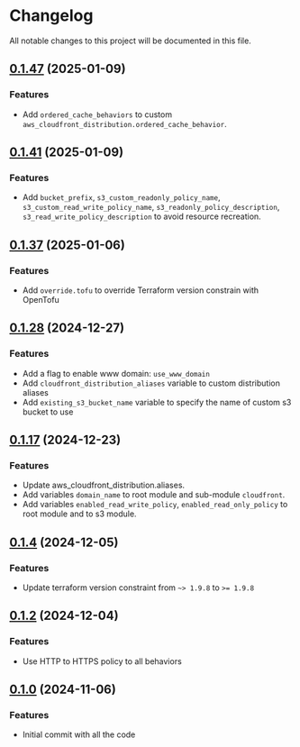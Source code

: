 # Changelog

All notable changes to this project will be documented in this file.

## [0.1.47]() (2025-01-09)
### Features
* Add `ordered_cache_behaviors` to custom `aws_cloudfront_distribution.ordered_cache_behavior`.

## [0.1.41]() (2025-01-09)
### Features
* Add `bucket_prefix`, `s3_custom_readonly_policy_name`, `s3_custom_read_write_policy_name`, `s3_readonly_policy_description`, `s3_read_write_policy_description` to avoid resource recreation.

## [0.1.37]() (2025-01-06)
### Features
* Add `override.tofu` to override Terraform version constrain with OpenTofu

## [0.1.28]() (2024-12-27)
### Features
* Add a flag to enable www domain: `use_www_domain`
* Add `cloudfront_distribution_aliases` variable to custom distribution aliases
* Add `existing_s3_bucket_name` variable to specify the name of custom s3 bucket to use

## [0.1.17]() (2024-12-23)
### Features
* Update aws_cloudfront_distribution.aliases.
* Add variables `domain_name` to root module and sub-module `cloudfront`.
* Add variables `enabled_read_write_policy`, `enabled_read_only_policy` to root module and to s3 module.

## [0.1.4]() (2024-12-05)
### Features
* Update terraform version constraint from `~> 1.9.8` to `>= 1.9.8` 

## [0.1.2]() (2024-12-04)
### Features
* Use HTTP to HTTPS policy to all behaviors

## [0.1.0]() (2024-11-06)
### Features
* Initial commit with all the code
